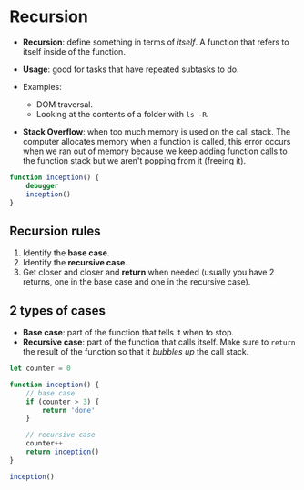# Recursion

* **Recursion**: define something in terms of *itself*. A function that refers
  to itself inside of the function.
* **Usage**: good for tasks that have repeated subtasks to do.
* Examples:
  * DOM traversal.
  * Looking at the contents of a folder with `ls -R`.

* **Stack Overflow**: when too much memory is used on the call
  stack. The computer allocates memory when a function is called, this error
  occurs when we ran out of memory because we keep adding function calls to the
  function stack but we aren't popping from it (freeing it).

```javascript
function inception() {
    debugger
    inception()
}
```

## Recursion rules

1. Identify the **base case**.
2. Identify the **recursive case**.
3. Get closer and closer and **return** when needed (usually you have 2 returns,
   one in the base case and one in the recursive case).

## 2 types of cases

* **Base case**: part of the function that tells it when to stop.
* **Recursive case**: part of the function that calls itself. Make sure to
  `return` the result of the function so that it *bubbles up* the call stack.

```javascript
let counter = 0

function inception() {
    // base case
    if (counter > 3) {
        return 'done'
    }

    // recursive case
    counter++
    return inception()
}

inception()
```
